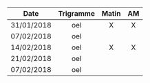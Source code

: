 |Date | Trigramme | Matin  | AM  |
|-----|:---------:|:------:|:---:|
| 31/01/2018 | oel |   X   |  X  |
| 07/02/2018 | oel |       |     |
| 14/02/2018 | oel |   X   |  X  |
| 21/02/2018 | oel |       |     |
| 07/02/2018 | oel |       |     |
